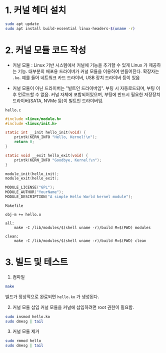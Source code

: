 
# 1. 커널 헤더 설치

```sh
sudo apt update
sudo apt install build-essential linux-headers-$(uname -r)
```

# 2. 커널 모듈 코드 작성

- 커널 모듈 : Linux 기반 시스템에서 커널에 기능을 추가할 수 있게 Linux 가 제공하는 기능. 대부분의 배포용 드라이버가 커널 모듈을 이용하여 만들어진다. 확장자는 `.ko`. 예를 들어 네트워크 카드 드라이버, USB 장치 드라이버 등이 있음

- 커널 모듈이 아닌 드라이버는 "빌트인 드라이버임". 부팅 시 자동로드되며, 부팅 이후 언로드할 수 없음. 커널 자체에 포함되어있으며, 부팅에 반드시 필요한 저장장치 드라이버(SATA, NVMe 등)이 빌트인 드라이버임.

`hello.c`
```c
#include <linux/module.h>
#include <linux/init.h>

static int __init hello_init(void) {
    printk(KERN_INFO "Hello, Kernel!\n");
    return 0;
}

static void __exit hello_exit(void) {
    printk(KERN_INFO "Goodbye, Kernel!\n");
}

module_init(hello_init);
module_exit(hello_exit);

MODULE_LICENSE("GPL");
MODULE_AUTHOR("YourName");
MODULE_DESCRIPTION("A simple Hello World kernel module");
```

`Makefile`
```make
obj-m += hello.o

all:
	make -C /lib/modules/$(shell uname -r)/build M=$(PWD) modules

clean:
	make -C /lib/modules/$(shell uname -r)/build M=$(PWD) clean
```
# 3. 빌드 및 테스트

1) 컴파일
```sh
make
```

빌드가 정상적으로 완료되면 `hello.ko` 가 생성된다.


2) 커널 모듈 삽입
커널 모듈을 커널에 삽입하려면 root 권한이 필요함.
```sh
sudo insmod hello.ko
sudo dmesg | tail
```

3) 커널 모듈 제거
```sh
sudo rmmod hello
sudo dmesg | tail
```
